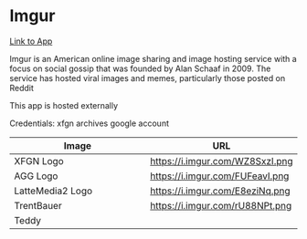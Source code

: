 # Imgur

[Link to App](https://imgur.com/)

Imgur is an American online image sharing and image hosting service with a focus on social gossip that was founded by Alan Schaaf in 2009. The service has hosted viral images and memes, particularly those posted on Reddit

This app is hosted externally

Credentials: xfgn archives google account

<table><thead><tr><th width="236">Image</th><th>URL</th></tr></thead><tbody><tr><td>XFGN Logo</td><td><a href="https://i.imgur.com/WZ8SxzI.png">https://i.imgur.com/WZ8SxzI.png</a></td></tr><tr><td>AGG Logo</td><td><a href="https://i.imgur.com/FUFeavI.png">https://i.imgur.com/FUFeavI.png</a></td></tr><tr><td>LatteMedia2 Logo</td><td><a href="https://i.imgur.com/E8eziNq.png">https://i.imgur.com/E8eziNq.png</a> </td></tr><tr><td>TrentBauer</td><td><a href="https://i.imgur.com/rU88NPt.png">https://i.imgur.com/rU88NPt.png</a></td></tr><tr><td>Teddy</td><td></td></tr></tbody></table>
